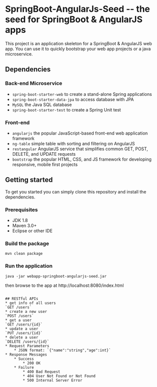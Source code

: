 # SpringBoot-AngularJs-Seed -- the seed for SpringBoot & AngularJS apps
This project is an application skeleton for a SpringBoot & AngularJS web app. You can use it to quickly bootstrap your web app projects or a java microservice.

## Dependencies
### Back-end Microservice
* `spring-boot-starter-web` to create a stand-alone Spring applications
* `spring-boot-starter-data-jpa` to access database with JPA
* `MySQL` the Java SQL database
* `spring-boot-starter-test` to create a Spring Unit test

### Front-end
* `angularjs` the popular JavaScript-based front-end web application framework
* `ng-table` simple table with sorting and filtering on AngularJS
* `restangular` AngularJS service that simplifies common GET, POST, DELETE, and UPDATE requests
* `bootstrap` the popular HTML, CSS, and JS framework for developing responsive, mobile first projects

## Getting started
To get you started you can simply clone this repository and install the dependencies.
### Prerequisites
* JDK 1.8
* Maven 3.0+
* Eclipse or other IDE

### Build the package
```
mvn clean package
```
### Run the application
```
java -jar webapp-springboot-angularjs-seed.jar
```
then browse to the app at http://localhost:8080/index.html

```

## RESTful APIs
* get info of all users
`GET /users`
* create a new user
`POST /users`
* get a user
`GET /users/{id}`
* update a user
`PUT /users/{id}`
* delete a user
`DELETE /users/{id}`
* Request Parameters
    * JSON format: `{"name":"string","age":int}`
* Response Messages
    * Success
        * 200 OK
    * Failure
        * 400 Bad Request
        * 404 User Not Found or Not Found
        * 500 Internal Server Error
